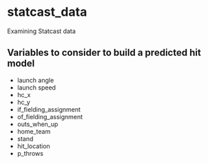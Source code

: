 # statcast_data

Examining Statcast data


## Variables to consider to build a predicted hit model
- launch angle
- launch speed
- hc_x
- hc_y
- if_fielding_assignment
- of_fielding_assignment
- outs_when_up
- home_team
- stand
- hit_location
- p_throws
